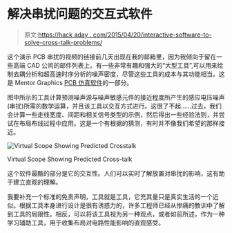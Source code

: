 # 解决串扰问题的交互式软件

> 原文:[https://hack aday . com/2015/04/20/interactive-software-to-solve-cross-talk-problems/](https://hackaday.com/2015/04/20/interactive-software-to-solve-crosstalk-problems/)

这个演示 PCB 串扰的视频的链接前几天出现在我的邮箱里，因为我倾向于留在一些高端 CAD 公司的邮件列表上。有一些非常有趣和强大的“大型工具”,可以用来绘制去耦分析和超高速时序分析的噪声密度，尽管这些工具的成本与其功能相当。这是 Mentor Graphics [PCB 仿真软件](http://www.mentor.com/pcb/xpedition/simulation)的一部分。

图中所示的工具计算预测噪声源与噪声敏感元件的接近程度所产生的感应电压噪声(串扰)所需的数学运算，并且该工具以交互方式进行。这很了不起……过去，我们会计算一些走线宽度、间距和相关信号类型的示例，然后得出一些经验法则，并尝试在布局布线过程中应用。这是一个有根据的猜测，有时并不像我们希望的那样接近。

![Virtual Scope Showing Predicted Crosstalk](../Images/53a3b6e6c91b8c61948663dd1344f467.png)

Virtual Scope Showing Predicted Cross-talk

这个软件最酷的部分是它的交互性。人们可以实时了解放置对串扰的影响，这有助于建立直观的理解。

我要补充一个标准的免责声明，工具就是工具，它充其量只是真实生活的一个近似。根据工具本身进行设计是很有诱惑力的，许多工程师已经从惨痛的教训中了解到工具的局限性。相反，可以将该工具视为另一种观点，或者如前所述，作为一种学习辅助工具，用于收集布局对电路性能影响的直观感受。